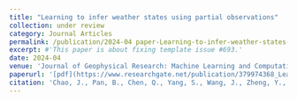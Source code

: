 ```yaml
---
title: "Learning to infer weather states using partial observations"
collection: under review
category: Journal Articles
permalink: /publication/2024-04 paper-Learning-to-infer-weather-states-using-partial-observations
excerpt: #'This paper is about fixing template issue #693.'
date: 2024-04
venue: 'Journal of Geophysical Research: Machine Learning and Computation'
paperurl: '[pdf](https://www.researchgate.net/publication/379974368_Learning_to_infer_weather_states_using_partial_observations)'
citation: 'Chao, J., Pan, B., Chen, Q., Yang, S., Wang, J., Zheng, Y., ... & Xiao, Z. (2024). Learning to infer weather states using partial observations. Authorea Preprints.'
---
```


